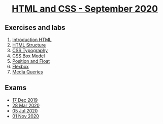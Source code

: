 
# <a href="https://softuni.bg/trainings/3122/html-and-css-september-2020"><p align="center"> HTML and CSS - September 2020<p>
</a>



## Exercises and labs
1. <a href="https://github.com/PhilShishov/Software-University/tree/master/HTML%20%26%20CSS/Homeworks/01.Introduction-HTML" > Introduction HTML</a>
2. <a href="https://github.com/PhilShishov/Software-University/tree/master/HTML%20%26%20CSS/Homeworks/02.HTML-Structure" > HTML Structure</a>
3. <a href="https://github.com/PhilShishov/Software-University/tree/master/HTML%20%26%20CSS/Homeworks/03.CSS-Typography" > CSS Typography</a>
4. <a href="https://github.com/PhilShishov/Software-University/tree/master/HTML%20%26%20CSS/Homeworks/04.CSS-Box-Model" > CSS Box Model</a>
5. <a href="https://github.com/PhilShishov/Software-University/tree/master/HTML%20%26%20CSS/Homeworks/05.Position-and-Float" > Position and Float</a>
6. <a href="https://github.com/PhilShishov/Software-University/tree/master/HTML%20%26%20CSS/Homeworks/06.Flexbox" > Flexbox</a>
7. <a href="https://github.com/PhilShishov/Software-University/tree/master/HTML%20%26%20CSS/Homeworks/07.Media-Queries" > Media Queries</a>

## Exams
- <a href="https://github.com/PhilShishov/Software-University/tree/master/HTML%20%26%20CSS/Exams/HTML-CSS-Exam_17Dec2019" >17 Dec 2019</a> 
- <a href="https://github.com/PhilShishov/Software-University/tree/master/HTML%20%26%20CSS/Exams/HTML-CSS-Exam_28Mar2020" >28 Mar 2020</a> 
- <a href="https://github.com/PhilShishov/Software-University/tree/master/HTML%20%26%20CSS/Exams/HTML-CSS-Exam_05Jul2020" >05 Jul 2020</a> 
- <a href="https://github.com/PhilShishov/Software-University/tree/master/HTML%20%26%20CSS/Exams/HTML-CSS-Exam_01Nov2020" >01 Nov 2020</a> 
